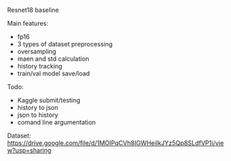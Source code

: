 Resnet18 baseline

Main features:
- fp16
- 3 types of dataset preprocessing
- oversampling
- maen and std calculation
- history tracking
- train/val model save/load

Todo:
- Kaggle submit/testing
- history to json
- json to history
- comand line argumentation

Dataset:
https://drive.google.com/file/d/1MOlPqCVh8IGWHeiIkJYz5Qp8SLdfVP1i/view?usp=sharing